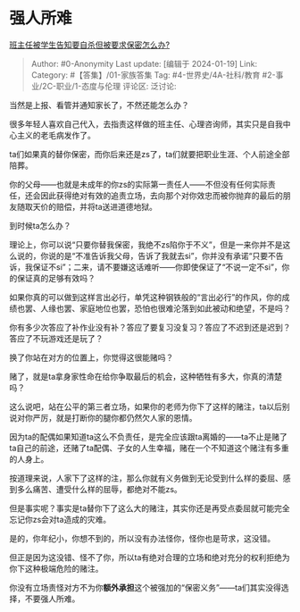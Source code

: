 # 强人所难
[班主任被学生告知要自杀但被要求保密怎么办?](https://www.zhihu.com/question/640202811/answer/3368982832)

> Author: #0-Anonymity
> Last update: [编辑于 2024-01-19]
> Link:
> Category: #【答集】/01-家族答集
> Tag: #4-世界史/4A-社科/教育 #2-事业/2C-职业/1-态度与伦理 
> 评论区:
> 泛讨论:

当然是上报、看管并通知家长了，不然还能怎么办？

很多年轻人喜欢自己代入，去指责这样做的班主任、心理咨询师，其实只是自我中心主义的老毛病发作了。

ta们如果真的替你保密，而你后来还是zs了，ta们就要把职业生涯、个人前途全部陪葬。

你的父母——也就是未成年的你zs的实际第一责任人——不但没有任何实际责任，还会因此获得绝对有效的追责立场，去向那个对你效忠而被你抛弃的最后的朋友随取天价的赔偿，并将ta送进道德地狱。

到时候ta怎么办？

理论上，你可以说“只要你替我保密，我绝不zs陷你于不义”，但是一来你并不是这么说的，你说的是“不准告诉我父母，告诉了我就去si”，你并没有承诺“只要不告诉，我保证不si”；二来，请不要嫌这话难听——你即使保证了“不说一定不si”，你的保证真的足够有效吗？

如果你真的可以做到这样言出必行，单凭这种钢铁般的“言出必行”的作风，你的成绩也罢、人缘也罢、家庭地位也罢，恐怕也很难沦落到如此被动和绝望，不是吗？

你有多少次答应了补作业没有补？答应了要复习没复习？答应了不迟到还是迟到？答应了不玩游戏还是玩了？

换了你站在对方的位置上，你觉得这很能赌吗？

赌了，就是ta拿身家性命在给你争取最后的机会，这种牺牲有多大，你真的清楚吗？

这么说吧，站在公平的第三者立场，如果你的老师为你下了这样的赌注，ta以后别说对你严厉，就是打断你的腿你都仍然欠人家的恩情。

因为ta的配偶如果知道ta这么不负责任，是完全应该跟ta离婚的——ta不止是赌了ta自己的前途，还赌了ta配偶、子女的人生幸福，赌在一个不知道这个赌注有多重的人身上。

按道理来说，人家下了这样的注，那么你就有义务做到无论受到什么样的委屈、感到多么痛苦、遭受什么样的屈辱，都绝对不能zs。

但是事实呢？事实是ta替你下了这么大的赌注，其实你还是再受点委屈就可能完全忘记你zs会对ta造成的灾难。

是的，你年纪小，你想不到的，所以没有办法怪你，怪你也是苛求，这没错。

但正是因为这没错、怪不了你，所以ta有绝对合理的立场和绝对充分的权利拒绝为你下这种极端危险的赌注。

你没有立场责怪对方不为你**额外承担**这个被强加的“保密义务”——ta们其实没得选择，不要强人所难。